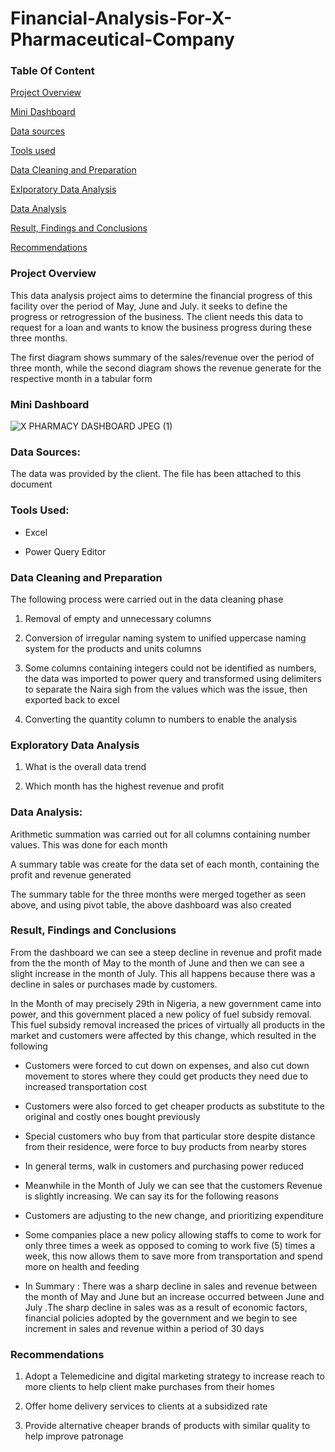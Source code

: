 # Financial-Analysis-For-X-Pharmaceutical-Company

### Table Of Content

[Project Overview](#project-overview)

[Mini Dashboard](#mini-dashboard)

[Data sources](#data-sources)

[Tools used](#tools-used)

[Data Cleaning and Preparation](#data-cleaning-and-preparation)

[Exlporatory Data Analysis](#exploratory-data-analysis)

[Data Analysis](#data-analysis)

[Result, Findings and Conclusions](#result-findings-and-conclusions)

[Recommendations](#recommendations)

### Project Overview

This data analysis project aims to determine the financial progress of this facility over the period of May, June and July. it seeks to define the progress or retrogression of the business. The client needs this data to request for a loan and wants to know the business progress during these three months.

The first diagram shows  summary of the sales/revenue over the period of three month, while the second diagram shows the revenue generate for the respective month in a tabular form

### Mini Dashboard

![X PHARMACY DASHBOARD JPEG (1)](https://github.com/Ebenizar/Financial-Analysis-For-X-Pharmaceutical-Company/assets/155150924/f12d034f-5a49-433f-969a-b37fca7f2cf1)

### Data Sources: 

The data was provided by the client. The file has been attached to this document

### Tools Used:

- Excel

- Power Query Editor

### Data Cleaning and Preparation 

The following process were carried out in the data cleaning phase

1. Removal of empty and unnecessary columns

2. Conversion of irregular naming system to unified uppercase naming system for the products and units columns

3. Some columns containing integers could not be identified as numbers, the data was imported to power query and transformed using delimiters to separate the Naira sigh from the values which was the issue, then exported back to excel

4. Converting the quantity column to numbers to enable the analysis

### Exploratory Data Analysis

1. What is the overall data trend

2. Which month has the highest revenue and profit

### Data Analysis: 

Arithmetic summation was carried out for all columns containing number values. This was done for each month 

A summary table was create for the data set of each month, containing the profit and revenue generated

The summary table for the three months were merged together as seen above, and using pivot table, the above dashboard was also created

### Result, Findings and Conclusions

From the dashboard we can see a steep decline in revenue and profit made from the the month of May to the month of June and then we can see a slight increase in the month of July. This all happens because there was a decline in sales or purchases made by customers. 

In the Month of may precisely 29th in Nigeria, a new government came into power, and this government placed a new policy of fuel subsidy removal. This fuel subsidy removal increased the prices of virtually all products in the market and customers were affected by this change, which resulted in the following

- Customers were forced to cut down on expenses, and also cut down movement to stores where they could get products they need due to increased  transportation cost 

- Customers were also forced to get cheaper products as substitute to the original and costly ones bought previously

- Special customers who buy from that particular store despite distance from their residence, were force to buy products from nearby stores 

- In general terms, walk in customers and purchasing power reduced

- Meanwhile in the Month of July we can see that the customers Revenue is slightly increasing. We can say its for the following reasons

- Customers are adjusting to the new change, and prioritizing expenditure

- Some companies place a new policy allowing staffs to come to work for only three times a week as opposed to coming to work five (5) times a week, this now allows them to save more from transportation and spend more on health and feeding

- In Summary : There was a sharp decline in sales and revenue between the month of May and June but an increase occurred between June and July .The sharp decline in sales was as a result of economic factors, financial policies adopted by the government and we begin to see increment in sales and revenue within a period of 30 days

### Recommendations

1. Adopt a Telemedicine and digital marketing strategy to increase reach to more clients to help client make purchases from their homes

2. Offer home delivery services to clients at a subsidized rate

3. Provide alternative cheaper brands of products with similar quality to help improve patronage
